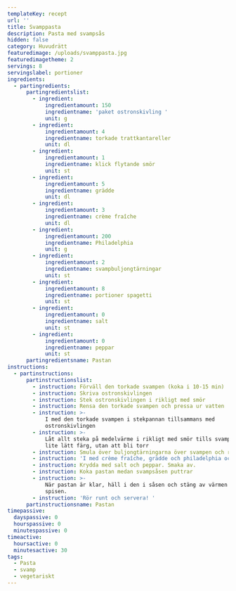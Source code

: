 ```yaml
---
templateKey: recept
url: ''
title: Svamppasta
description: Pasta med svampsås
hidden: false
category: Huvudrätt
featuredimage: /uploads/svamppasta.jpg
featuredimagetheme: 2
servings: 8
servingslabel: portioner
ingredients:
  - partingredients:
      partingredientslist:
        - ingredient:
            ingredientamount: 150
            ingredientname: 'paket ostronskivling '
            unit: g
        - ingredient:
            ingredientamount: 4
            ingredientname: torkade trattkantareller
            unit: dl
        - ingredient:
            ingredientamount: 1
            ingredientname: klick flytande smör
            unit: st
        - ingredient:
            ingredientamount: 5
            ingredientname: grädde
            unit: dl
        - ingredient:
            ingredientamount: 3
            ingredientname: crème fraîche
            unit: dl
        - ingredient:
            ingredientamount: 200
            ingredientname: Philadelphia
            unit: g
        - ingredient:
            ingredientamount: 2
            ingredientname: svampbuljongtärningar
            unit: st
        - ingredient:
            ingredientamount: 8
            ingredientname: portioner spagetti
            unit: st
        - ingredient:
            ingredientamount: 0
            ingredientname: salt
            unit: st
        - ingredient:
            ingredientamount: 0
            ingredientname: peppar
            unit: st
      partingredientsname: Pastan
instructions:
  - partinstructions:
      partinstructionslist:
        - instruction: Förväll den torkade svampen (koka i 10-15 min)
        - instruction: Skriva ostronskivlingen
        - instruction: Stek ostronskivlingen i rikligt med smör
        - instruction: Rensa den torkade svampen och pressa ur vatten
        - instruction: >-
            I med den torkade svampen i stekpannan tillsammans med
            ostronskivlingen
        - instruction: >-
            Låt allt steka på medelvärme i rikligt med smör tills svampen fått
            lite lätt färg, utan att bli torr
        - instruction: Smula över buljongtärningarna över svampen och rör runt
        - instruction: 'I med crème fraîche, grädde och philadelphia och rör runt'
        - instruction: Krydda med salt och peppar. Smaka av.
        - instruction: Koka pastan medan svampsåsen puttrar
        - instruction: >-
            När pastan är klar, häll i den i såsen och stäng av värmen på
            spisen.
        - instruction: 'Rör runt och servera! '
      partinstructionsname: Pastan
timepassive:
  dayspassive: 0
  hourspassive: 0
  minutespassive: 0
timeactive:
  hoursactive: 0
  minutesactive: 30
tags:
  - Pasta
  - svamp
  - vegetariskt
---
```


